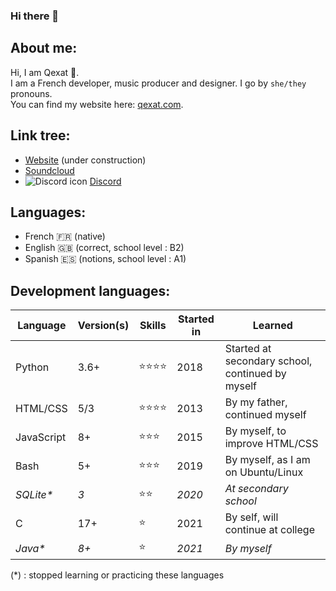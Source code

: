 ### Hi there 👋

## About me:

Hi, I am Qexat 👋.  
I am a French developer, music producer and designer. I go by `she/they` pronouns.  
You can find my website here: [qexat.com](https://qexat.com).

## Link tree:

- [Website](https://qexat.com) (under construction)
- [Soundcloud](https://soundcloud.com/qexat)
- ![Discord icon](https://qexat.com/src/local/git-discord.png) [Discord](https://discord.qexat.com/)

## Languages:

- French 🇫🇷 (native)  
- English 🇬🇧 (correct, school level : B2)  
- Spanish 🇪🇸 (notions, school level : A1)  

## Development languages:

| **Language**	| **Version(s)** | **Skills**	| **Started in** | **Learned** 										 |
|---------------|----------------|--------------|----------------|---------------------------------------------------|
| Python		| 3.6+			 | ⭐⭐⭐⭐		| 2018			 | Started at secondary school, continued by myself  |
| HTML/CSS 		| 5/3			 | ⭐⭐⭐⭐ 	| 2013			 | By my father, continued myself					 |
| JavaScript 	| 8+ 			 | ⭐⭐⭐		 | 2015 		  | By myself, to improve HTML/CSS			 		  |
| Bash 			| 5+			 | ⭐⭐⭐ 		 | 2019			  | By myself, as I am on Ubuntu/Linux		 		  |
| *SQLite\**	| *3*			 | ⭐⭐		  |	*2020*			| *At secondary school*					  		   |
| C				| 17+			 | ⭐		   | 2021			| By self, will continue at college		   			|
| *Java\**		| *8+*			 | ⭐			| *2021*		| *By myself*										|

(*) : stopped learning or practicing these languages

